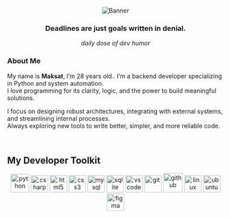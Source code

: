 <p align="center">
  <img src="https://i.imgur.com/XuNohBx.gif" alt="Banner"/>
</p>

<h3 align="center">Deadlines are just goals written in denial.</h3>
<p align="center"><i>daily dose of dev humor</i></p>

### About Me

My name is **Maksat**, I’m 28 years old.. I’m a backend developer specializing in Python and system automation.  
I love programming for its clarity, logic, and the power to build meaningful solutions.

I focus on designing robust architectures, integrating with external systems, and streamlining internal processes.  
Always exploring new tools to write better, simpler, and more reliable code.

&nbsp;

## My Developer Toolkit

<p align="center">
  <img src="https://cdn.jsdelivr.net/gh/devicons/devicon/icons/python/python-original.svg" height="43" alt="python" />
  <img src="https://cdn.jsdelivr.net/gh/devicons/devicon/icons/csharp/csharp-original.svg" height="40" alt="csharp" />
  <img src="https://cdn.jsdelivr.net/gh/devicons/devicon/icons/html5/html5-original.svg" height="40" alt="html5" />
  <img src="https://cdn.jsdelivr.net/gh/devicons/devicon/icons/css3/css3-original.svg" height="40" alt="css3" />
  <img src="https://cdn.jsdelivr.net/gh/devicons/devicon/icons/mysql/mysql-original.svg" height="40" alt="mysql" />
  <img src="https://cdn.jsdelivr.net/gh/devicons/devicon/icons/sqlite/sqlite-original.svg" height="40" alt="sqlite" />
  <img src="https://cdn.jsdelivr.net/gh/devicons/devicon/icons/vscode/vscode-original.svg" height="40" alt="vscode" />
  <img src="https://cdn.jsdelivr.net/gh/devicons/devicon/icons/git/git-original.svg" height="40" alt="git" />
  <img src="https://img.icons8.com/ios11/512/FFFFFF/github.png" height="45" alt="github" />
  <img src="https://cdn.jsdelivr.net/gh/devicons/devicon/icons/linux/linux-original.svg" height="40" alt="linux" />
  <img src="https://upload.wikimedia.org/wikipedia/commons/thumb/a/ab/Logo-ubuntu_cof-orange-hex.svg/1024px-Logo-ubuntu_cof-orange-hex.svg.png" height="40" alt="ubuntu" />
  <img src="https://cdn.jsdelivr.net/gh/devicons/devicon/icons/figma/figma-original.svg" height="40" alt="figma" />
</p>
